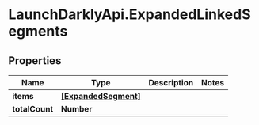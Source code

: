 # LaunchDarklyApi.ExpandedLinkedSegments

## Properties

Name | Type | Description | Notes
------------ | ------------- | ------------- | -------------
**items** | [**[ExpandedSegment]**](ExpandedSegment.md) |  | 
**totalCount** | **Number** |  | 


